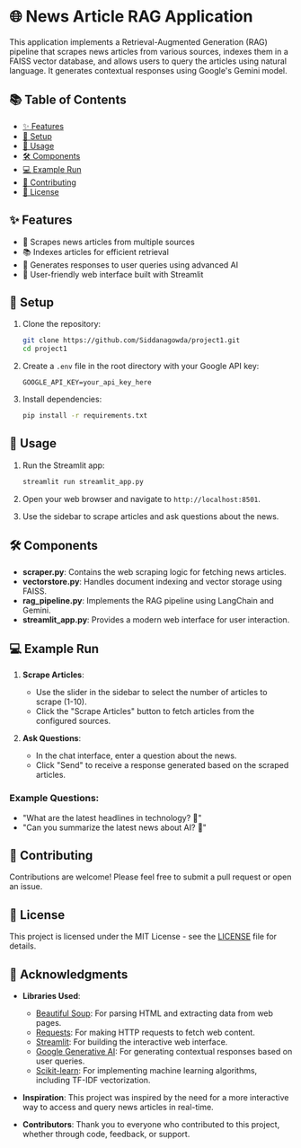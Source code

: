 # 🌐 News Article RAG Application

This application implements a Retrieval-Augmented Generation (RAG) pipeline that scrapes news articles from various sources, indexes them in a FAISS vector database, and allows users to query the articles using natural language. It generates contextual responses using Google's Gemini model.

## 📚 Table of Contents
- [✨ Features](#features)
- [🔧 Setup](#setup)
- [🚀 Usage](#usage)
- [🛠 Components](#components)
- [💻 Example Run](#example-run)
- [🤝 Contributing](#contributing)
- [📄 License](#license)

## ✨ Features
- 📰 Scrapes news articles from multiple sources
- 📚 Indexes articles for efficient retrieval
- 🤖 Generates responses to user queries using advanced AI
- 🌟 User-friendly web interface built with Streamlit

## 🔧 Setup

1. Clone the repository:
   ```bash
   git clone https://github.com/Siddanagowda/project1.git
   cd project1
   ```

2. Create a `.env` file in the root directory with your Google API key:
   ```plaintext
   GOOGLE_API_KEY=your_api_key_here
   ```

3. Install dependencies:
   ```bash
   pip install -r requirements.txt
   ```

## 🚀 Usage

1. Run the Streamlit app:
   ```bash
   streamlit run streamlit_app.py
   ```

2. Open your web browser and navigate to `http://localhost:8501`.

3. Use the sidebar to scrape articles and ask questions about the news.

## 🛠 Components

- **scraper.py**: Contains the web scraping logic for fetching news articles.
- **vectorstore.py**: Handles document indexing and vector storage using FAISS.
- **rag_pipeline.py**: Implements the RAG pipeline using LangChain and Gemini.
- **streamlit_app.py**: Provides a modern web interface for user interaction.

## 💻 Example Run

1. **Scrape Articles**:
   - Use the slider in the sidebar to select the number of articles to scrape (1-10).
   - Click the "Scrape Articles" button to fetch articles from the configured sources.

2. **Ask Questions**:
   - In the chat interface, enter a question about the news.
   - Click "Send" to receive a response generated based on the scraped articles.

### Example Questions:
- "What are the latest headlines in technology? 📰"
- "Can you summarize the latest news about AI? 🤖"

## 🤝 Contributing
Contributions are welcome! Please feel free to submit a pull request or open an issue.

## 📄 License
This project is licensed under the MIT License - see the [LICENSE](LICENSE) file for details.

## 🙏 Acknowledgments

- **Libraries Used**:
  - [Beautiful Soup](https://www.crummy.com/software/BeautifulSoup/): For parsing HTML and extracting data from web pages.
  - [Requests](https://docs.python-requests.org/en/master/): For making HTTP requests to fetch web content.
  - [Streamlit](https://streamlit.io/): For building the interactive web interface.
  - [Google Generative AI](https://cloud.google.com/generative-ai): For generating contextual responses based on user queries.
  - [Scikit-learn](https://scikit-learn.org/stable/): For implementing machine learning algorithms, including TF-IDF vectorization.

- **Inspiration**: This project was inspired by the need for a more interactive way to access and query news articles in real-time.

- **Contributors**: Thank you to everyone who contributed to this project, whether through code, feedback, or support.
